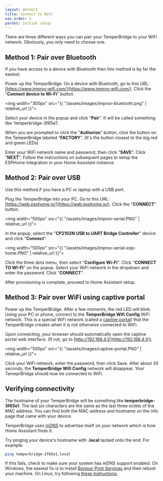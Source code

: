 ```yaml
---
layout: default
title: Connect to WiFi
nav_order: 2
parent: Initial setup
---
```


There are three different ways you can pair your TemperBridge to your WiFi network. Obviously, you only need to choose one.

## Method 1: Pair over Bluetooth

If you have access to a device with Bluetooth then this method is by far the easiest.

Power up the TemperBridge. On a device with Bluetooth, go to this URL: [https://www.improv-wifi.com/](https://www.improv-wifi.com/). Click the "**Connect device to Wi-Fi**" button. 

<img width="300px" src="{{ "/assets/images/improv-bluetooth.png" | relative_url }}">

Select your device in the popup and click "**Pair**". It will be called something like 'temperbridge-3f65e1'.

When you are prompted to click the "**Authorize**" button, click the button on the TemperBridge labeled "**FACTORY**". (It's the button closest to the big red and green LEDs)

Enter your WiFi network name and password, then click "**SAVE**". Click "**NEXT**". Follow the instructions on subsequent pages to setup the ESPHome integration in your Home Assistant instance.

## Method 2: Pair over USB

Use this method if you have a PC or laptop with a USB port. 

Plug the TemperBridge into your PC. Go to this URL: [https://web.esphome.io/](https://web.esphome.io/). Click the "**CONNECT**" button.

<img width="500px" src="{{ "/assets/images/improv-serial.PNG" | relative_url }}">

In the popup, select the "**CP2102N USB to UART Bridge Controller**" device and click "**Connect**".

<img width="500px" src="{{ "/assets/images/improv-serial-esp-home.PNG" | relative_url }}">

Click the three dots menu, then select "**Configure Wi-Fi**". Click "**CONNECT TO WI-FI**" on the popup. Select your WiFi network in the dropdown and enter the password. Click "**CONNECT**".

After provisioning is complete, proceed to Home Assistant setup.

## Method 3: Pair over WiFi using captive portal

Power up the TemperBridge. After a few moments, the red LED will blink. Using your PC or phone, connect to the
**TemperBridge Wifi Config** WiFi network. This is a special WiFi network (called a [captive portal](https://esphome.io/components/captive_portal.html)) that the TemperBridge creates
when it is not otherwise connected to WiFi.

Upon connecting, your browser should automatically open the captive portal web interface. (If not, go to [http://192.168.4.1/](http://192.168.4.1/)).

<img width="500px" src="{{ "/assets/images/captive-portal.PNG" | relative_url }}">

Click your WiFi network, enter the password, then click Save. After about 30 seconds, the **TemperBridge Wifi Config** network will disappear.
Your TemeprBridge should now be connected to WiFi.

## Verifying connectivity

The hostname of your TemperBridge will be something like **temperbridge-3f65e1**. The last six characters are the same as the last
three octets of the MAC address. You can find both the MAC address and hostname on the info page that came with your device.

TemperBridge uses [mDNS](https://en.wikipedia.org/wiki/Multicast_DNS) to advertise itself on your network which is how Home Assistant finds it.

Try pinging your device's hostname with **.local** tacked onto the end. For example:

```bash
ping temperbridge-3f65e1.local
```

If this fails, check to make sure your system has mDNS support enabled. On Windows, the easiest fix is to
install [Bonjour Print Services](https://support.apple.com/kb/DL999?locale=en_US) and then reboot your machine. On Linux, try following [these instructions](https://developer.ridgerun.com/wiki/index.php/How_to_use_mDNS_to_access_a_device_without_knowing_the_IP_address).
